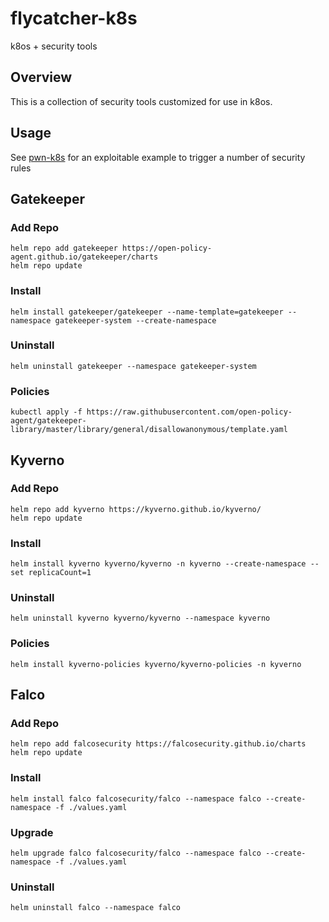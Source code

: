# flycatcher-k8s
k8os + security tools

## Overview
This is a collection of security tools customized for use in k8os.

## Usage
See [pwn-k8s](https://github.com/ajmilazzo/pwn-k8s) for an exploitable example to trigger a number of security rules

## Gatekeeper
### Add Repo
```
helm repo add gatekeeper https://open-policy-agent.github.io/gatekeeper/charts
helm repo update
```

### Install
```
helm install gatekeeper/gatekeeper --name-template=gatekeeper --namespace gatekeeper-system --create-namespace
```

### Uninstall
```
helm uninstall gatekeeper --namespace gatekeeper-system 
```

### Policies
```
kubectl apply -f https://raw.githubusercontent.com/open-policy-agent/gatekeeper-library/master/library/general/disallowanonymous/template.yaml
```

## Kyverno
### Add Repo
```
helm repo add kyverno https://kyverno.github.io/kyverno/
helm repo update
```

### Install
```
helm install kyverno kyverno/kyverno -n kyverno --create-namespace --set replicaCount=1
```

### Uninstall
```
helm uninstall kyverno kyverno/kyverno --namespace kyverno
```

### Policies
```
helm install kyverno-policies kyverno/kyverno-policies -n kyverno
```

## Falco
### Add Repo
```
helm repo add falcosecurity https://falcosecurity.github.io/charts
helm repo update
```

### Install
```
helm install falco falcosecurity/falco --namespace falco --create-namespace -f ./values.yaml
```

### Upgrade
```
helm upgrade falco falcosecurity/falco --namespace falco --create-namespace -f ./values.yaml
```

### Uninstall
```
helm uninstall falco --namespace falco
```